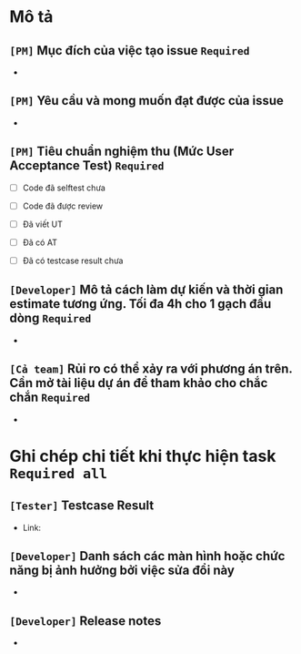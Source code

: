# Mô tả
## `[PM]` Mục đích của việc tạo issue `Required`
- 

## `[PM]` Yêu cầu và mong muốn đạt được của issue 
- 


## `[PM]` Tiêu chuẩn nghiệm thu (Mức User Acceptance Test) `Required`
- [ ] Code đã selftest chưa
- [ ] Code đã được review
- [ ] Đã viết UT
- [ ] Đã có AT
- [ ] Đã có testcase result chưa


## `[Developer]` Mô tả cách làm dự kiến và thời gian estimate tương ứng. Tối đa 4h cho 1 gạch đầu dòng `Required`
- 


## `[Cả team]` Rủi ro có thể xảy ra với phương án trên. Cần mở tài liệu dự án để tham khảo cho chắc chắn `Required`
-   


# Ghi chép chi tiết khi thực hiện task `Required all`
## `[Tester]` Testcase Result 
- Link:

## `[Developer]` Danh sách các màn hình hoặc chức năng bị ảnh hưởng bởi việc sửa đổi này
-  

## `[Developer]` Release notes
- 



